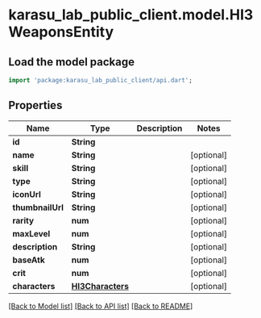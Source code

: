 # karasu_lab_public_client.model.HI3WeaponsEntity

## Load the model package
```dart
import 'package:karasu_lab_public_client/api.dart';
```

## Properties
Name | Type | Description | Notes
------------ | ------------- | ------------- | -------------
**id** | **String** |  | 
**name** | **String** |  | [optional] 
**skill** | **String** |  | [optional] 
**type** | **String** |  | [optional] 
**iconUrl** | **String** |  | [optional] 
**thumbnailUrl** | **String** |  | [optional] 
**rarity** | **num** |  | [optional] 
**maxLevel** | **num** |  | [optional] 
**description** | **String** |  | [optional] 
**baseAtk** | **num** |  | [optional] 
**crit** | **num** |  | [optional] 
**characters** | [**HI3Characters**](HI3Characters.md) |  | [optional] 

[[Back to Model list]](../README.md#documentation-for-models) [[Back to API list]](../README.md#documentation-for-api-endpoints) [[Back to README]](../README.md)


